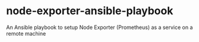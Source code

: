 # node-exporter-ansible-playbook
An Ansible playbook to setup Node Exporter (Prometheus) as a service on a remote machine
